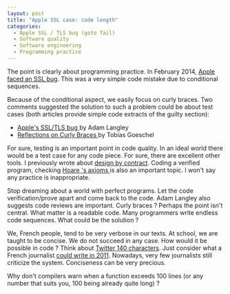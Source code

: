 ```yaml
--- 
layout: post 
title: "Apple SSL case: code length"
categories:
  - Apple SSL / TLS bug (goto fail)
  - Software quality
  - Software engineering
  - Programming practice
---
```


<p>
	The point is clearly about programming practice. In February 2014, 
	<a href="http://www.theguardian.com/technology/2014/feb/25/apples-ssl-iphone-vulnerability-how-did-it-happen-and-what-next">Apple faced an SSL bug</a>. This was a very simple code mistake due to 	conditional sequences.
</p>
<p>
	Because of the conditional aspect, we easily focus on curly braces. Two comments suggested the solution to such a problem could be about test cases (both articles provide simple code extracts of the guilty section):
</p>
<ul>
	<li>
		<span itemprop="citation" itemscope itemtype="http://schema.org/BlogPosting">
			<a itemprop="sameAs" href="https://www.imperialviolet.org/2014/02/22/applebug.html">
				Apple's SSL/TLS bug
			</a>
			by 
			<span itemprop="author" itemscope itemtype="http://schema.org/Person">
				<span itemprop="name">Adam Langley</span>
				<link itemprop="sameAs" href="https://github.com/agl"></link>
				<link itemprop="sameAs" href="https://www.imperialviolet.org"></link>
			</span>
		</span>
	</li>
	<li>
		<span itemprop="citation"  itemscope itemtype="http://schema.org/BlogPosting">
			<a itemprop="sameAs" href="https://blog.codecentric.de/en/2014/02/curly-braces/">
				<span itemprop="name">Reflections on Curly Braces</span>
			</a>
			by
			<span itemprop="author" itemscope itemtype="http://schema.org/Person">
				<span itemprop="name">Tobias Goeschel</span>
				<link itemprop="sameAs" href="https://blog.codecentric.de/en/author/tobias-goeschel/"></link>
			</span>
		<span>
	</li>
</ul>
<p>
	For sure, testing is an important point in code quality. In an ideal world there would be a test case for any code piece. For sure, there are excellent other tools. I previously wrote about <a href="http://bdulac.github.io/note/design-by-contract-assertions-and-exceptions/">design by contract</a>.  
	<span itemprop="citation" itemscope itemtype="http://schema.org/ScholarlyArticle">
		Coding a <span itemprop="about">verified program</span>, 
		checking 
			<a itemprop="sameAs" href="http://dx.doi.org/10.1145/363235.363259">
				<span itemprop="author" itemscope itemtype="http://schema.org/Person">
					<span itemprop="name">Hoare</span>
					<link itemprop="sameAs" href="http://viaf.org/viaf/108123782"></link>
				</span>'s
				<span itemprop="about">axioms</span>
			</a>
		is also an important topic.
	</span>
	I won't say any practice is inappropriate.
</p>
<p>
	Stop dreaming about a world with perfect programs. Let the code verification/prove apart and come back to the code. Adam Langley also suggests code reviews are important. Curly braces ? Perhaps the point isn't central. What matter is a <span itemprop="about">readable code</span>. Many programmers write endless code sequences. What could be the solution ?
</p> 
<p>
	We, French people, tend to be very verbose in our texts. At school, we are taught to be concise. We do not succeed in any case. How would it be possible in code ? Think about <a href="https://dev.twitter.com/overview/api/counting-characters">Twitter 140 characters</a>. Just consider what a French journalist <a href="http://www.slate.fr/story/41689/140-signes-twitter-fin-google">could write in 2011</a>. Nowadays, very few journalists still criticize the system. Conciseness can be very precious. 
</p>
<p>
	Why don't compilers warn when a function exceeds 100 lines (or any number that suits you, 100 being already quite long) ?
</p>